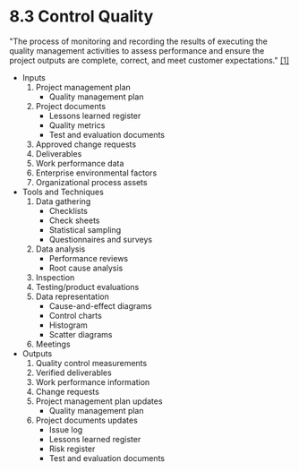 # 8.3 Control Quality

"The process of monitoring and recording the results of executing the quality
management activities to assess performance and ensure the project outputs are
complete, correct, and meet customer expectations." [[1]](../../home.md#references)

- Inputs
  1. Project management plan
     - Quality management plan
  2. Project documents
     - Lessons learned register
     - Quality metrics
     - Test and evaluation documents
  3. Approved change requests
  4. Deliverables
  5. Work performance data
  6. Enterprise environmental factors
  7. Organizational process assets
- Tools and Techniques
  1. Data gathering
     - Checklists
     - Check sheets
     - Statistical sampling
     - Questionnaires and surveys
  2. Data analysis
     - Performance reviews
     - Root cause analysis
  3. Inspection
  4. Testing/product evaluations
  5. Data representation
     - Cause-and-effect diagrams
     - Control charts
     - Histogram
     - Scatter diagrams
  6. Meetings
- Outputs
  1. Quality control measurements
  2. Verified deliverables
  3. Work performance information
  4. Change requests
  5. Project management plan updates
     - Quality management plan
  6. Project documents updates
     - Issue log
     - Lessons learned register
     - Risk register
     - Test and evaluation documents
